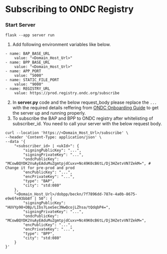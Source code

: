 # Subscribing to ONDC Registry

### Start Server

``` flask --app server run  ```

1. Add following environment variables like below.
```
- name: BAP_BASE_URL
    value: "<Domain_Host_Url>"
- name: BPP_BASE_URL
    value: "<Domain_Host_Url>"
- name: APP_PORT
    value: "5000"
- name: STATIC_FILE_PORT
    value: "9000"
- name: REGISTRY_URL
    value: https://prod.registry.ondc.org/subscribe
```
2. In **server.py** code and the below request_body please replace the `...` with the required details reffering from [ONDC Onboarding Guide](https://github.com/ONDC-Official/developer-docs/blob/main/registry/Onboarding%20of%20Participants.md) to get the server up and running properly.
3. To subscribe the BAP and BPP to ONDC registry after whitelisting of subscriber_id. You need to call your server with the below request body.
```
curl --location 'https://<Domain_Host_Url>/subscribe' \
--header 'Content-Type: application/json' \
--data '{
    "<subscriber_id> | <ukId>": {
        "signingPublicKey": "...",
        "signingPrivateKey": "...",
        "ondcPublicKey": "MCowBQYDK2VuAyEAduMuZgmtpjdCuxv+Nc49K0cB6tL/Dj3HZetvVN7ZekM=", # Change it for pre-prod and prod
        "encPublicKey": "...",
        "encPrivateKey": "...",
        "type": "BAP",
        "city": "std:080"
    },
    "<Domain_Host_Url>/dobpp/beckn/7f7896dd-787e-4a0b-8675-e9e6fe93bb8f | 50": {
        "signingPublicKey": "HUVYp98+DBp/LIbs7LoeSec3NwQcojLZhsa/tQdqbP4=",
        "signingPrivateKey": "...",
        "ondcPublicKey": "MCowBQYDK2VuAyEAduMuZgmtpjdCuxv+Nc49K0cB6tL/Dj3HZetvVN7ZekM=",
        "encPublicKey": "...",
        "encPrivateKey": "...",
        "type": "BPP",
        "city": "std:080"
    }
}'
```